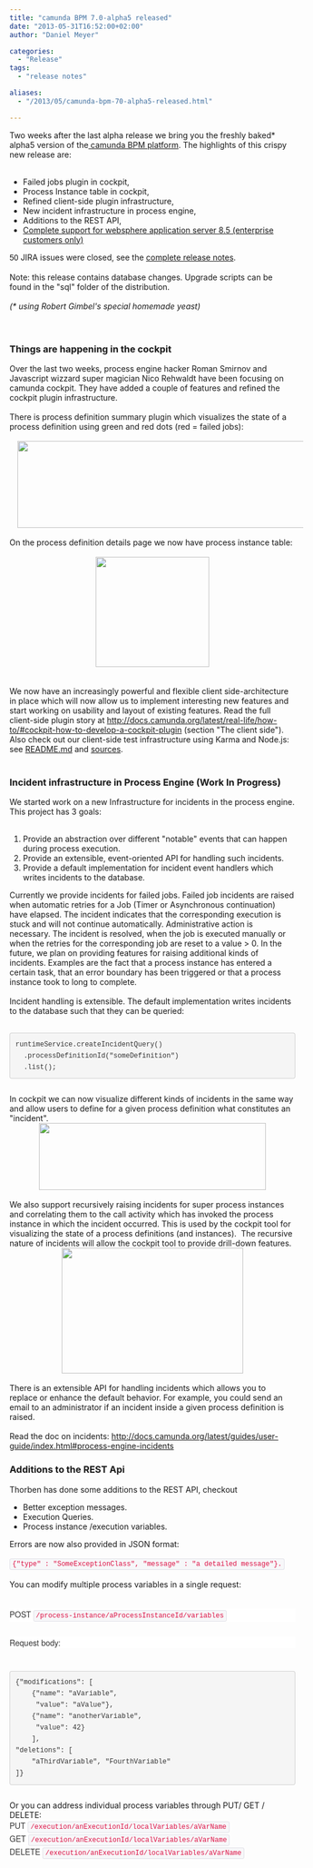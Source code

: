 ```yaml
---
title: "camunda BPM 7.0-alpha5 released"
date: "2013-05-31T16:52:00+02:00"
author: "Daniel Meyer"

categories:
  - "Release"
tags: 
  - "release notes"

aliases:
  - "/2013/05/camunda-bpm-70-alpha5-released.html"

---
```


Two weeks after the last alpha release we bring you the freshly baked* alpha5 version of the<a href="http://www.camunda.org/download/"> camunda BPM platform</a>. The highlights of this crispy new release are:<br />
<br />
<ul>
<li>Failed jobs plugin in cockpit,</li>
<li>Process Instance table in cockpit,</li>
<li>Refined client-side plugin infrastructure,</li>
<li>New incident infrastructure in process engine,</li>
<li>Additions to the REST API,</li>
<li><a href="http://docs.camunda.org/guides/installation-guide/was/">Complete support for websphere application server 8.5 (enterprise customers only)</a></li>
</ul>
<div>
<span style="font-family: Arial, FreeSans, Helvetica, sans-serif;"><span style="font-size: 14px; line-height: 18px;">50</span></span> JIRA issues were closed, see the <a href="https://app.camunda.com/jira/secure/ReleaseNote.jspa?projectId=10230&amp;version=12892">complete release notes</a>.</div>
<div>
<br /></div>
<div>
Note: this release contains database changes. Upgrade scripts can be found in the "sql" folder of the distribution.</div>
<div>
<i><br /></i></div>
<div>
<i>(* using Robert Gimbel's special homemade yeast)</i><br />
<i></i><br />
<a name='more'></a><i><br /></i></div>
<h3>
Things are happening in the cockpit</h3>
<div>
Over the last two weeks, process engine hacker Roman Smirnov and Javascript wizzard super magician Nico Rehwaldt have been focusing on camunda cockpit. They have added a couple of features and refined the cockpit plugin infrastructure.&nbsp;</div>
<div>
<br /></div>
<div>
There is process definition summary plugin which visualizes the state of a process definition using green and red dots (red = failed jobs):</div>
<div>
<br /></div>
<div class="separator" style="clear: both; text-align: center;">
<a href="http://2.bp.blogspot.com/-Z-IkIG4UezQ/Uahw_XbmfEI/AAAAAAAAAII/PTfQNyACrKE/s1600/summary.png" imageanchor="1" style="margin-left: 1em; margin-right: 1em;"><img border="0" height="153" src="http://2.bp.blogspot.com/-Z-IkIG4UezQ/Uahw_XbmfEI/AAAAAAAAAII/PTfQNyACrKE/s640/summary.png" width="640" /></a></div>
<div>
<br /></div>
<div>
On the process definition details page we now have process instance table:</div>
<div>
<br /></div>
<div class="separator" style="clear: both; text-align: center;">
<a href="http://1.bp.blogspot.com/-D44PYSRGPUE/UahxfbfIoGI/AAAAAAAAAIQ/uHG-XzZz8rk/s1600/process-definition.png" imageanchor="1" style="margin-left: 1em; margin-right: 1em;"><img border="0" height="194" src="http://1.bp.blogspot.com/-D44PYSRGPUE/UahxfbfIoGI/AAAAAAAAAIQ/uHG-XzZz8rk/s200/process-definition.png" width="200" /></a></div>
<div>
<br /></div>
<div>
<br /></div>
<div>
We now have an increasingly powerful and flexible client side-architecture in place which will now allow us to implement interesting new features and start working on usability and layout of existing features. Read the full client-side plugin story at&nbsp;<a href="http://docs.camunda.org/latest/real-life/how-to/#cockpit-how-to-develop-a-cockpit-plugin">http://docs.camunda.org/latest/real-life/how-to/#cockpit-how-to-develop-a-cockpit-plugin</a>&nbsp;(section "The client side"). Also check out our client-side test infrastructure using Karma and Node.js: see <a href="https://github.com/camunda/camunda-bpm-platform/blob/master/README.md">README.md</a>&nbsp;and <a href="https://github.com/camunda/camunda-bpm-platform/tree/master/webapps/cockpit/cockpit-webapp/src/test/js">sources</a>.</div>
<div>
<br /></div>
<h3>
Incident infrastructure in Process Engine (Work In Progress)</h3>
<div>
We started work on a new Infrastructure for incidents in the process engine. This project has 3 goals:</div>
<div>
<br />
<ol>
<li>Provide an abstraction over different "notable" events that can happen during process execution.&nbsp;</li>
<li>Provide an extensible, event-oriented API for handling such incidents.</li>
<li>Provide a default implementation for incident event handlers which writes incidents to the database.</li>
</ol>
<div>
Currently we provide incidents for failed jobs. Failed job incidents are raised when automatic retries for a Job (Timer or Asynchronous continuation) have elapsed. The incident indicates that the corresponding execution is stuck and will not continue automatically. Administrative action is necessary. The incident is resolved, when the job is executed manually or when the retries for the corresponding job are reset to a value &gt; 0. In the future, we plan on providing features for raising additional kinds of incidents. Examples are the fact that a process instance has entered a certain task, that an error boundary has been triggered or that a process instance took to long to complete.&nbsp;</div>
<div>
<br /></div>
<div>
Incident handling is extensible. The default implementation writes incidents to the database such that they can be queried:</div>
<div>
<br /></div>
<div>
<pre style="background-color: whitesmoke; border-bottom-left-radius: 4px; border-bottom-right-radius: 4px; border-top-left-radius: 4px; border-top-right-radius: 4px; border: 1px solid rgba(0, 0, 0, 0.14902); color: #333333; font-family: Monaco, Menlo, Consolas, 'Courier New', monospace; font-size: 13px; line-height: 20px; margin-bottom: 10px; padding: 9.5px; white-space: pre-wrap; word-break: break-all; word-wrap: break-word;"><code style="background-color: transparent; border-bottom-left-radius: 3px; border-bottom-right-radius: 3px; border-top-left-radius: 3px; border-top-right-radius: 3px; border: 0px; color: inherit; font-family: Monaco, Menlo, Consolas, 'Courier New', monospace; font-size: 12px; padding: 0px;">runtimeService.createIncidentQuery()
  .processDefinitionId("someDefinition")
  .list();</code></pre>
</div>
<div>
<br /></div>
<div>
In cockpit we can now visualize different kinds of incidents in the same way and allow users to define for a given process definition what constitutes an "incident".</div>
<div class="separator" style="clear: both; text-align: center;">
<a href="http://2.bp.blogspot.com/-6RECUsxACQ4/Uah6lFBMzdI/AAAAAAAAAIw/HIuSf7wc7Y0/s1600/incidents.png" imageanchor="1" style="margin-left: 1em; margin-right: 1em; text-align: center;"><img border="0" height="118" src="http://2.bp.blogspot.com/-6RECUsxACQ4/Uah6lFBMzdI/AAAAAAAAAIw/HIuSf7wc7Y0/s400/incidents.png" width="400" /></a></div>
<div>
</div>
<div>
<br /></div>
<div>
We also support recursively raising incidents for super process instances and correlating them to the call activity which has invoked the process instance in which the incident occurred. This is used by the cockpit tool for visualizing the state of a process definitions (and instances). &nbsp;The recursive nature of incidents will allow the cockpit tool to provide drill-down features.</div>
<div class="separator" style="clear: both; text-align: center;">
<a href="http://2.bp.blogspot.com/-wBOg-yj-Fnc/Uah6auTNi8I/AAAAAAAAAIg/sxM1I6QG_70/s1600/drill-down.png" imageanchor="1" style="margin-left: 1em; margin-right: 1em;"><img border="0" height="221" src="http://2.bp.blogspot.com/-wBOg-yj-Fnc/Uah6auTNi8I/AAAAAAAAAIg/sxM1I6QG_70/s320/drill-down.png" width="320" /></a></div>
<div>
<br /></div>
</div>
<div>
There is an extensible API for handling incidents which allows you to replace or enhance the default behavior. For example, you could send an email to an administrator if an incident inside a given process definition is raised.</div>
<div>
<br /></div>
<div>
Read the doc on incidents:&nbsp;<a href="http://docs.camunda.org/latest/guides/user-guide/index.html#process-engine-incidents">http://docs.camunda.org/latest/guides/user-guide/index.html#process-engine-incidents</a></div>
<h3>
Additions to the REST Api</h3>
<div>
Thorben has done some additions to the REST API, checkout&nbsp;</div>
<div>
<ul>
<li>Better exception messages.</li>
<li>Execution Queries.</li>
<li>Process instance /execution variables.</li>
</ul>
<div>
Errors are now also provided in JSON format:</div>
</div>
<div>
<br /></div>
<div>
<code style="background-color: #f7f7f9; border-bottom-left-radius: 3px; border-bottom-right-radius: 3px; border-top-left-radius: 3px; border-top-right-radius: 3px; border: 1px solid rgb(225, 225, 232); color: #dd1144; font-family: Monaco, Menlo, Consolas, 'Courier New', monospace; font-size: 12px; line-height: 20px; padding: 2px 4px; white-space: nowrap;">{"type" : "SomeExceptionClass", "message" : "a detailed message"}.</code></div>
<div>
<br /></div>
<div>
You can modify multiple process variables in a single request:</div>
<div>
<br /></div>
<div>
<span class="ng-scope" style="background-color: white; color: #333333; font-family: 'Helvetica Neue', Helvetica, Arial, sans-serif; font-size: 14px; line-height: 20px;"></span><br />
<div class="ng-scope" style="background-color: white; color: #333333; font-family: 'Helvetica Neue', Helvetica, Arial, sans-serif; font-size: 14px; line-height: 20px; margin-bottom: 10px;">
POST&nbsp;<code style="background-color: #f7f7f9; border-bottom-left-radius: 3px; border-bottom-right-radius: 3px; border-top-left-radius: 3px; border-top-right-radius: 3px; border: 1px solid rgb(225, 225, 232); color: #dd1144; font-family: Monaco, Menlo, Consolas, 'Courier New', monospace; font-size: 12px; padding: 2px 4px; white-space: nowrap;">/process-instance/aProcessInstanceId/variables</code></div>
<span class="ng-scope" style="background-color: white; color: #333333; font-family: 'Helvetica Neue', Helvetica, Arial, sans-serif; font-size: 14px; line-height: 20px;"></span><br />
<div class="ng-scope" style="background-color: white; color: #333333; font-family: 'Helvetica Neue', Helvetica, Arial, sans-serif; font-size: 14px; line-height: 20px; margin-bottom: 10px;">
Request body:</div>
<span class="ng-scope" style="background-color: white; color: #333333; font-family: 'Helvetica Neue', Helvetica, Arial, sans-serif; font-size: 14px; line-height: 20px;"></span><br />
<pre class="ng-scope" style="background-color: whitesmoke; border-bottom-left-radius: 4px; border-bottom-right-radius: 4px; border-top-left-radius: 4px; border-top-right-radius: 4px; border: 1px solid rgba(0, 0, 0, 0.14902); color: #333333; font-family: Monaco, Menlo, Consolas, 'Courier New', monospace; font-size: 13px; line-height: 20px; margin-bottom: 10px; padding: 9.5px; white-space: pre-wrap; word-break: break-all; word-wrap: break-word;"><code style="background-color: transparent; border-bottom-left-radius: 3px; border-bottom-right-radius: 3px; border-top-left-radius: 3px; border-top-right-radius: 3px; border: 0px; color: inherit; font-family: Monaco, Menlo, Consolas, 'Courier New', monospace; font-size: 12px; padding: 0px;">{"modifications": [
    {"name": "aVariable",
     "value": "aValue"},
    {"name": "anotherVariable",
     "value": 42}
    ],
"deletions": [
    "aThirdVariable", "FourthVariable"
]}</code></pre>
</div>
<div>
<br /></div>
<div>
Or you can address individual process variables through PUT/ GET / DELETE:</div>
<div>
<span style="background-color: white; color: #333333; font-family: 'Helvetica Neue', Helvetica, Arial, sans-serif; font-size: 14px; line-height: 20px;">PUT&nbsp;</span><code style="background-color: #f7f7f9; border-bottom-left-radius: 3px; border-bottom-right-radius: 3px; border-top-left-radius: 3px; border-top-right-radius: 3px; border: 1px solid rgb(225, 225, 232); color: #dd1144; font-family: Monaco, Menlo, Consolas, 'Courier New', monospace; font-size: 12px; line-height: 20px; padding: 2px 4px; white-space: nowrap;">/execution/anExecutionId/localVariables/aVarName</code></div>
<div>
<span style="background-color: white; color: #333333; font-family: 'Helvetica Neue', Helvetica, Arial, sans-serif; font-size: 14px; line-height: 20px;">GET&nbsp;</span><code style="background-color: #f7f7f9; border-bottom-left-radius: 3px; border-bottom-right-radius: 3px; border-top-left-radius: 3px; border-top-right-radius: 3px; border: 1px solid rgb(225, 225, 232); color: #dd1144; font-family: Monaco, Menlo, Consolas, 'Courier New', monospace; font-size: 12px; line-height: 20px; padding: 2px 4px; white-space: nowrap;">/execution/anExecutionId/localVariables/aVarName</code></div>
<div>
<span style="background-color: white; color: #333333; font-family: 'Helvetica Neue', Helvetica, Arial, sans-serif; font-size: 14px; line-height: 20px;">DELETE&nbsp;</span><code style="background-color: #f7f7f9; border-bottom-left-radius: 3px; border-bottom-right-radius: 3px; border-top-left-radius: 3px; border-top-right-radius: 3px; border: 1px solid rgb(225, 225, 232); color: #dd1144; font-family: Monaco, Menlo, Consolas, 'Courier New', monospace; font-size: 12px; line-height: 20px; padding: 2px 4px; white-space: nowrap;">/execution/anExecutionId/localVariables/aVarName</code></div>
<div>
<br /></div>
<div>
<br /></div>
<div>
<br /></div>